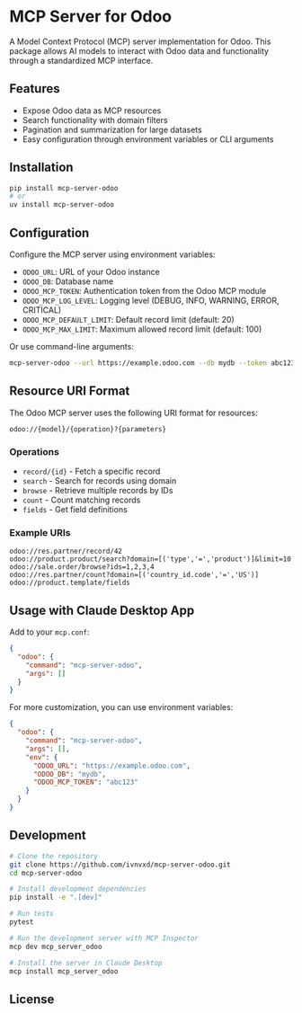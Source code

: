 # MCP Server for Odoo

A Model Context Protocol (MCP) server implementation for Odoo. This package allows AI models to interact with Odoo data and functionality through a standardized MCP interface.

## Features

- Expose Odoo data as MCP resources
- Search functionality with domain filters
- Pagination and summarization for large datasets
- Easy configuration through environment variables or CLI arguments

## Installation

```bash
pip install mcp-server-odoo
# or
uv install mcp-server-odoo
```

## Configuration

Configure the MCP server using environment variables:

- `ODOO_URL`: URL of your Odoo instance
- `ODOO_DB`: Database name
- `ODOO_MCP_TOKEN`: Authentication token from the Odoo MCP module
- `ODOO_MCP_LOG_LEVEL`: Logging level (DEBUG, INFO, WARNING, ERROR, CRITICAL)
- `ODOO_MCP_DEFAULT_LIMIT`: Default record limit (default: 20)
- `ODOO_MCP_MAX_LIMIT`: Maximum allowed record limit (default: 100)

Or use command-line arguments:

```bash
mcp-server-odoo --url https://example.odoo.com --db mydb --token abc123
```

## Resource URI Format

The Odoo MCP server uses the following URI format for resources:

```
odoo://{model}/{operation}?{parameters}
```

### Operations

- `record/{id}` - Fetch a specific record
- `search` - Search for records using domain
- `browse` - Retrieve multiple records by IDs
- `count` - Count matching records
- `fields` - Get field definitions

### Example URIs

```
odoo://res.partner/record/42
odoo://product.product/search?domain=[('type','=','product')]&limit=10
odoo://sale.order/browse?ids=1,2,3,4
odoo://res.partner/count?domain=[('country_id.code','=','US')]
odoo://product.template/fields
```

## Usage with Claude Desktop App

Add to your `mcp.conf`:

```json
{
  "odoo": {
    "command": "mcp-server-odoo",
    "args": []
  }
}
```

For more customization, you can use environment variables:

```json
{
  "odoo": {
    "command": "mcp-server-odoo",
    "args": [],
    "env": {
      "ODOO_URL": "https://example.odoo.com",
      "ODOO_DB": "mydb",
      "ODOO_MCP_TOKEN": "abc123"
    }
  }
}
```

## Development

```bash
# Clone the repository
git clone https://github.com/ivnvxd/mcp-server-odoo.git
cd mcp-server-odoo

# Install development dependencies
pip install -e ".[dev]"

# Run tests
pytest

# Run the development server with MCP Inspector
mcp dev mcp_server_odoo

# Install the server in Claude Desktop
mcp install mcp_server_odoo
```

## License
